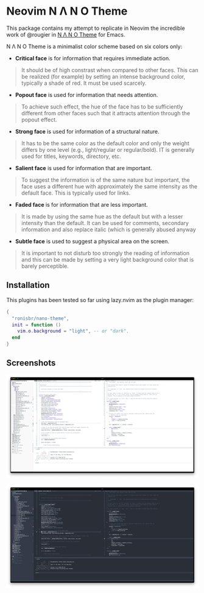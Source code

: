 # Neovim N Λ N O Theme

This package contains my attempt to replicate in Neovim the incredible work of @rougier in
[N Λ N O Theme](https://github.com/rougier/nano-theme) for Emacs.

N Λ N O Theme is a minimalist color scheme based on six colors only:

- **Critical face** is for information that requires immediate action.

> It should be of high constrast when compared to other faces. This can be realized (for
> example) by setting an intense background color, typically a shade of red. It must be used
> scarcely.

- **Popout face** is used for information that needs attention.

> To achieve such effect, the hue of the face has to be sufficiently different from other
> faces such that it attracts attention through the popout effect.

- **Strong face** is used for information of a structural nature.

> It has to be the same color as the default color and only the weight differs by one level
> (e.g., light/regular or regular/bold). IT is generally used for titles, keywords,
> directory, etc.

- **Salient face** is used for information that are important.

> To suggest the information is of the same nature but important, the face uses a different
> hue with approximately the same intensity as the default face. This is typically used for
> links.

- **Faded face** is for information that are less important.

> It is made by using the same hue as the default but with a lesser intensity than the
> default. It can be used for comments, secondary information and also replace italic (which
> is generally abused anyway

- **Subtle face** is used to suggest a physical area on the screen.

> It is important to not disturb too strongly the reading of information and this can be
> made by setting a very light background color that is barely perceptible.

## Installation

This plugins has been tested so far using lazy.nvim as the plugin manager:

```lua
{
  "ronisbr/nano-theme",
  init = function ()
    vim.o.background = "light", -- or "dark".
  end
}
```
## Screenshots

![Light Theme](./screenshots/screenshot_light_01.png)

![Dark Theme](./screenshots/screenshot_dark_01.png)
